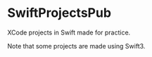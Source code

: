 # SwiftProjectsPub
XCode projects in Swift made for practice.

Note that some projects are made using Swift3.
